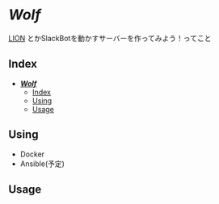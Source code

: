 # ***Wolf***
[LION](https://github.com/NovemberFestival/LION) とかSlackBotを動かすサーバーを作ってみよう！ってこと

## Index
<!-- TOC depthFrom:1 depthTo:6 withLinks:1 updateOnSave:1 orderedList:0 -->

- [***Wolf***](#wolf)
	- [Index](#index)
	- [Using](#using)
	- [Usage](#usage)

<!-- /TOC -->

## Using
- Docker
- Ansible(予定)

## Usage
```shell
```
